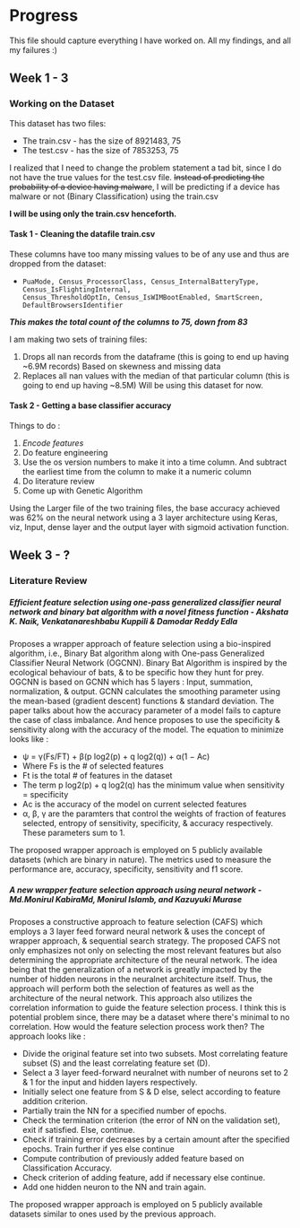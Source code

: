 # Progress
This file should capture everything I have worked on. All my findings, and all my failures :)

## Week 1 - 3

### Working on the Dataset
This dataset has two files:
- The train.csv - has the size of 8921483, 75
- The test.csv - has the size of 7853253, 75

I realized that I need to change the problem statement a tad bit, since I do not have the true values for the test.csv 
file. 
~~Instead of predicting the probability of a device having malware~~, I will be predicting if a device has malware or not 
(Binary Classification) using the train.csv

**I will be using only the train.csv henceforth.**

#### Task 1 - Cleaning the datafile train.csv
These columns have too many missing values to be of any use and thus are dropped from the dataset:
-     PuaMode, Census_ProcessorClass, Census_InternalBatteryType, Census_IsFlightingInternal,
      Census_ThresholdOptIn, Census_IsWIMBootEnabled, SmartScreen, DefaultBrowsersIdentifier

_**This makes the total count of the columns to 75, down from 83**_

I am making two sets of training files:
1. Drops all nan records from the dataframe (this is going to end up having ~6.9M records)
    Based on skewness and missing data
2. Replaces all nan values with the median of that particular column (this is going to end up having ~8.5M)
    Will be using this dataset for now.


#### Task 2 - Getting a base classifier accuracy
Things to do :
1. _Encode features_
2. Do feature engineering
3. Use the os version numbers to make it into a time column. And subtract the earliest time from the column to make it a numeric column
4. Do literature review
5. Come up with Genetic Algorithm 

Using the Larger file of the two training files, the base accuracy achieved was 62% on the neural network using a 3 layer 
architecture using Keras, viz, Input, dense layer and the output layer with sigmoid activation function.



## Week 3 - ?

### Literature Review
##### Efficient feature selection using one-pass generalized classifier neural network and binary bat algorithm with a novel fitness function - Akshata K. Naik, Venkatanareshbabu Kuppili & Damodar Reddy Edla

Proposes a wrapper approach of feature selection using a bio-inspired algorithm, i.e., Binary Bat algorithm along with 
One-pass Generalized Classifier Neural Network (OGCNN). 
Binary Bat Algorithm is inspired by the ecological behaviour of bats, & to be specific how they hunt for prey. 
OGCNN is based on GCNN which has 5 layers : Input, summation, normalization, & output.
GCNN calculates the smoothing parameter using the mean-based (gradient descent) functions & standard deviation. The paper talks about
how the accuracy parameter of a model fails to capture the case of class imbalance. And hence proposes to use the specificity &
sensitivity along with the accuracy of the model. The equation to minimize looks like :
- ψ = γ(Fs/FT) + β(p log2(p) + q log2(q)) + α(1 − Ac)
- Where Fs is the # of selected features
- Ft is the total # of features in the dataset
- The term p log2(p) + q log2(q) has the minimum value when sensitivity = specificity
- Ac is the accuracy of the model on current selected features
- α, β, γ are the paramters that control the weights of fraction of features selected, entropy of sensitivity, specificity,
 & accuracy respectively. These parameters sum to 1.

The proposed wrapper approach is employed on 5 publicly available datasets (which are binary in nature). The metrics used 
to measure the performance are, accuracy, specificity, sensitivity and f1 score.

##### A new wrapper feature selection approach using neural network - Md.Monirul KabiraMd, Monirul Islamb, and Kazuyuki Murase

Proposes a constructive approach to feature selection (CAFS) which employs a 3 layer feed forward neural network & uses the 
concept of wrapper approach, & sequential search strategy. The proposed CAFS not only emphasizes not only on selecting the most 
relevant features but also determining the appropriate architecture of the neural network. The idea being that the generalization
of a network is greatly impacted by the number of hidden neurons in the neuralnet architecture itself. Thus, the approach will
perform both the selection of features as well as the architecture of the neural network. This approach also utilizes the 
correlation information to guide the feature selection process. I think this is potential problem since, there may be a 
dataset where there's minimal to no correlation. How would the feature selection process work then? The approach looks like :
- Divide the original feature set into two subsets. Most correlating feature subset (S) and the least correlating feature set (D).
- Select a 3 layer feed-forward neuralnet with number of neurons set to 2 & 1 for the input and hidden layers respectively.
- Initially select one feature from S & D else, select according to feature addition criterion.
- Partially train the NN for a specified number of epochs.
- Check the termination criterion (the error of NN on the validation set), exit if satisfied. Else, continue.
- Check if training error decreases by a certain amount after the specified epochs. Train further if yes else continue
- Compute contribution of previously added feature based on Classification Accuracy.
- Check criterion of adding feature, add if necessary else continue.
- Add one hidden neuron to the NN and train again.

The proposed wrapper approach is employed on 5 publicly available datasets similar to ones used by the previous approach. 